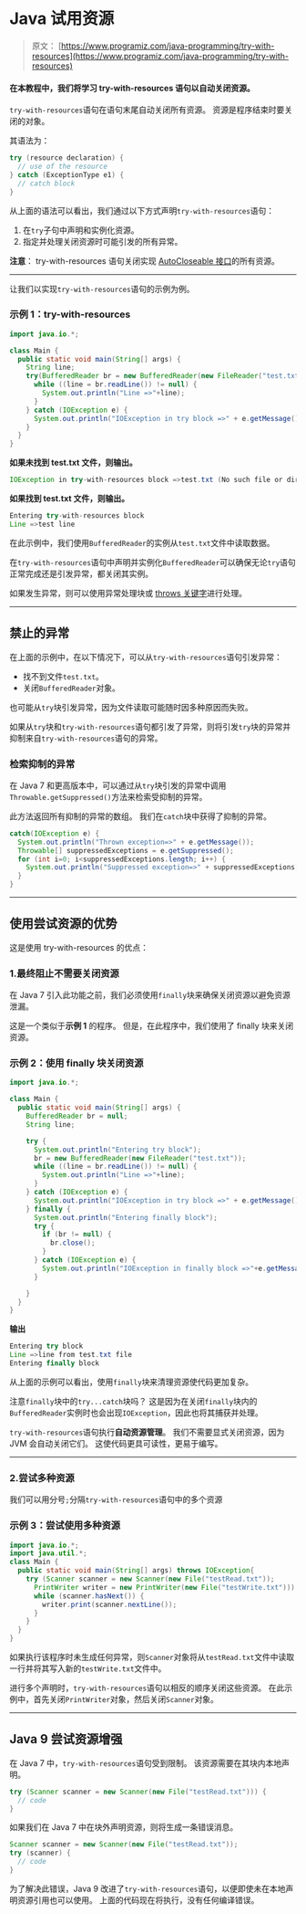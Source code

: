 # Java 试用资源

> 原文： [https://www.programiz.com/java-programming/try-with-resources](https://www.programiz.com/java-programming/try-with-resources)

#### 在本教程中，我们将学习 try-with-resources 语句以自动关闭资源。

`try-with-resources`语句在语句末尾自动关闭所有资源。 资源是程序结束时要关闭的对象。

其语法为：

```java
try (resource declaration) {
  // use of the resource
} catch (ExceptionType e1) {
  // catch block
} 
```

从上面的语法可以看出，我们通过以下方式声明`try-with-resources`语句：

1.  在`try`子句中声明和实例化资源。
2.  指定并处理关闭资源时可能引发的所有异常。

**注意**： try-with-resources 语句关闭实现 [AutoCloseable 接口](https://docs.oracle.com/javase/8/docs/api/java/lang/AutoCloseable.html)的所有资源。

* * *

让我们以实现`try-with-resources`语句的示例为例。

### 示例 1：try-with-resources

```java
import java.io.*;

class Main {
  public static void main(String[] args) {
    String line;
    try(BufferedReader br = new BufferedReader(new FileReader("test.txt"))) {
      while ((line = br.readLine()) != null) {
        System.out.println("Line =>"+line);
      }
    } catch (IOException e) {
      System.out.println("IOException in try block =>" + e.getMessage());
    }
  }
} 
```

**如果未找到 test.txt 文件，则输出。**

```java
IOException in try-with-resources block =>test.txt (No such file or directory) 
```

**如果找到 test.txt 文件，则输出。**

```java
Entering try-with-resources block
Line =>test line 
```

在此示例中，我们使用`BufferedReader`的实例从`test.txt`文件中读取数据。

在`try-with-resources`语句中声明并实例化`BufferedReader`可以确保无论`try`语句正常完成还是引发异常，都关闭其实例。

如果发生异常，则可以使用异常处理块或 [throws 关键字](https://www.programiz.com/java-programming/throw-throws)进行处理。

* * *

## 禁止的异常

在上面的示例中，在以下情况下，可以从`try-with-resources`语句引发异常：

*   找不到文件`test.txt`。
*   关闭`BufferedReader`对象。

也可能从`try`块引发异常，因为文件读取可能随时因多种原因而失败。

如果从`try`块和`try-with-resources`语句都引发了异常，则将引发`try`块的异常并抑制来自`try-with-resources`语句的异常。

### 检索抑制的异常

在 Java 7 和更高版本中，可以通过从`try`块引发的异常中调用`Throwable.getSuppressed()`方法来检索受抑制的异常。

此方法返回所有抑制的异常的数组。 我们在`catch`块中获得了抑制的异常。

```java
catch(IOException e) {
  System.out.println("Thrown exception=>" + e.getMessage());
  Throwable[] suppressedExceptions = e.getSuppressed();
  for (int i=0; i<suppressedExceptions.length; i++) {
    System.out.println("Suppressed exception=>" + suppressedExceptions[i]);
  }
} 
```

* * *

## 使用尝试资源的优势

这是使用 try-with-resources 的优点：

### 1.最终阻止不需要关闭资源

在 Java 7 引入此功能之前，我们必须使用`finally`块来确保关闭资源以避免资源泄漏。

这是一个类似于**示例 1** 的程序。 但是，在此程序中，我们使用了 finally 块来关闭资源。

### 示例 2：使用 finally 块关闭资源

```java
import java.io.*;

class Main {
  public static void main(String[] args) {
    BufferedReader br = null;
    String line;

    try {
      System.out.println("Entering try block");
      br = new BufferedReader(new FileReader("test.txt"));
      while ((line = br.readLine()) != null) {
        System.out.println("Line =>"+line);
      }
    } catch (IOException e) {
      System.out.println("IOException in try block =>" + e.getMessage());
    } finally {
      System.out.println("Entering finally block");
      try {
        if (br != null) {
          br.close();
        }
      } catch (IOException e) {
        System.out.println("IOException in finally block =>"+e.getMessage());
      }

    }
  }
} 
```

**输出**

```java
Entering try block
Line =>line from test.txt file
Entering finally block 
```

从上面的示例可以看出，使用`finally`块来清理资源使代码更加复杂。

注意`finally`块中的`try...catch`块吗？ 这是因为在关闭`finally`块内的`BufferedReader`实例时也会出现`IOException`，因此也将其捕获并处理。

`try-with-resources`语句执行**自动资源管理**。 我们不需要显式关闭资源，因为 JVM 会自动关闭它们。 这使代码更具可读性，更易于编写。

* * *

### 2.尝试多种资源

我们可以用分号`;`分隔`try-with-resources`语句中的多个资源

### 示例 3：尝试使用多种资源

```java
import java.io.*;
import java.util.*;
class Main {
  public static void main(String[] args) throws IOException{
    try (Scanner scanner = new Scanner(new File("testRead.txt")); 
      PrintWriter writer = new PrintWriter(new File("testWrite.txt"))) {
      while (scanner.hasNext()) {
        writer.print(scanner.nextLine());
      }
    }
  }
} 
```

如果执行该程序时未生成任何异常，则`Scanner`对象将从`testRead.txt`文件中读取一行并将其写入新的`testWrite.txt`文件中。

进行多个声明时，`try-with-resources`语句以相反的顺序关闭这些资源。 在此示例中，首先关闭`PrintWriter`对象，然后关闭`Scanner`对象。

* * *

## Java 9 尝试资源增强

在 Java 7 中，`try-with-resources`语句受到限制。 该资源需要在其块内本地声明。

```java
try (Scanner scanner = new Scanner(new File("testRead.txt"))) {
  // code
} 
```

如果我们在 Java 7 中在块外声明资源，则将生成一条错误消息。

```java
Scanner scanner = new Scanner(new File("testRead.txt"));
try (scanner) {
  // code
} 
```

为了解决此错误，Java 9 改进了`try-with-resources`语句，以便即使未在本地声明资源引用也可以使用。 上面的代码现在将执行，没有任何编译错误。
